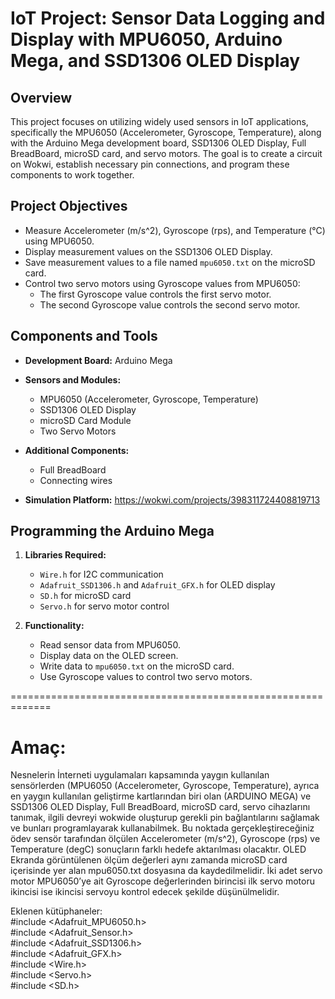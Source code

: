 # IoT Project: Sensor Data Logging and Display with MPU6050, Arduino Mega, and SSD1306 OLED Display

## Overview
This project focuses on utilizing widely used sensors in IoT applications, specifically the MPU6050 (Accelerometer, Gyroscope, Temperature), along with the Arduino Mega development board, SSD1306 OLED Display, Full BreadBoard, microSD card, and servo motors. The goal is to create a circuit on Wokwi, establish necessary pin connections, and program these components to work together.

## Project Objectives
- Measure Accelerometer (m/s^2), Gyroscope (rps), and Temperature (°C) using MPU6050.
- Display measurement values on the SSD1306 OLED Display.
- Save measurement values to a file named `mpu6050.txt` on the microSD card.
- Control two servo motors using Gyroscope values from MPU6050:
  - The first Gyroscope value controls the first servo motor.
  - The second Gyroscope value controls the second servo motor.

## Components and Tools
- **Development Board:** Arduino Mega
- **Sensors and Modules:**
  - MPU6050 (Accelerometer, Gyroscope, Temperature)
  - SSD1306 OLED Display
  - microSD Card Module
  - Two Servo Motors
- **Additional Components:**
  - Full BreadBoard
  - Connecting wires

- **Simulation Platform:**  https://wokwi.com/projects/398311724408819713

## Programming the Arduino Mega
1. **Libraries Required:**
   - `Wire.h` for I2C communication
   - `Adafruit_SSD1306.h` and `Adafruit_GFX.h` for OLED display
   - `SD.h` for microSD card
   - `Servo.h` for servo motor control

2. **Functionality:**
   - Read sensor data from MPU6050.
   - Display data on the OLED screen.
   - Write data to `mpu6050.txt` on the microSD card.
   - Use Gyroscope values to control two servo motors.

=============================================================  
# Amaç:   
Nesnelerin İnterneti uygulamaları kapsamında yaygın kullanılan sensörlerden (MPU6050 (Accelerometer, Gyroscope, Temperature), ayrıca en yaygın kullanılan geliştirme kartlarından biri olan (ARDUINO MEGA) ve SSD1306 OLED Display, Full BreadBoard, microSD card, servo cihazlarını tanımak, ilgili devreyi wokwide oluşturup gerekli pin bağlantılarını sağlamak ve bunları programlayarak kullanabilmek. Bu noktada gerçekleştireceğiniz ödev sensör tarafından ölçülen Accelerometer (m/s^2), Gyroscope (rps) ve Temperature (degC) sonuçların farklı hedefe aktarılması olacaktır. OLED Ekranda görüntülenen ölçüm değerleri aynı zamanda microSD card içerisinde yer alan mpu6050.txt dosyasına da kaydedilmelidir. İki adet servo motor MPU6050’ye ait Gyroscope değerlerinden birincisi ilk servo motoru ikincisi ise ikincisi servoyu kontrol edecek şekilde düşünülmelidir.  

Eklenen kütüphaneler:  
#include <Adafruit_MPU6050.h>  
#include <Adafruit_Sensor.h>  
#include <Adafruit_SSD1306.h>  
#include <Adafruit_GFX.h>  
#include <Wire.h>  
#include <Servo.h>  
#include <SD.h> 
